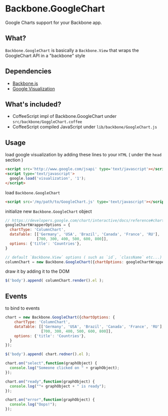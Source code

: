Backbone.GoogleChart
====================

Google Charts support for your Backbone app.

## What?
`Backbone.GoogleChart` is basically a `Backbone.View` that wraps the GoogleChart API in a "backbone" style

## Dependencies
- [Backbone.js](http://backbonejs.org/)
- [Google Visualization](https://developers.google.com/chart/)

## What's included?
- CoffeeScript impl of Backbone.GoogleChart under `src/backbone/GoggleChart.coffee`
- CoffeeScript compiled JavaScript under `lib/backbone/GoogleChart.js`

## Usage
load google visualization by adding these lines to your `HTML` ( under the `head` section )
```html
<script src='http://www.google.com/jsapi' type='text/javascript'></script>
<script type='text/javascript'>
  google.load('visualization', '1');
</script>
```
load `Backbone.GoogleChart`

```html
<script src='/my/path/to/GoogleChart.js' type='text/javascript'></script>
```

initialize new `Backbone.GoogleChart` object
```javascript
// https://developers.google.com/chart/interactive/docs/reference#chartwrapperobject
googleChartWrapperOptions = {
  chartType: 'ColumnChart',
  dataTable: [['Germany', 'USA', 'Brazil', 'Canada', 'France', 'RU'],
              [700, 300, 400, 500, 600, 800]],
  options: {'title': 'Countries'},
}

// default `Backbone.View` options ( such as `id`, `className` etc...) can also be passed
columnChart = new Backbone.GoogleChart({chartOptions: googleChartWrapperOptions});
```

draw it by adding it to the DOM
```javascript
$('body').append( columnChart.render().el );
```

## Events
to bind to events
```javascript
chart = new Backbone.GoogleChart({chartOptions: {
    chartType: 'ColumnChart',
    dataTable: [['Germany', 'USA', 'Brazil', 'Canada', 'France', 'RU'],
                [700, 300, 400, 500, 600, 800]],
    options: {'title': 'Countries'},
  }
});

$('body').append( chart.redner().el );

chart.on("select",function(graphObject) {
  console.log("Someone clicked on " + graphObject);
});

chart.on("ready",function(graphObject) {
  console.log(""+ graphObject + " is ready");
});

chart.on("error",function(graphObject) {
  console.log("Oops!");
});

```
